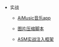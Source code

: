 * 实战
    * [AiMusic音乐app](/other/aimusic.md)

    * [图片压缩脚本](/other/tinypng_plugin.md)
    
    * [ASM实战注入框架](/other/injectservice.md)